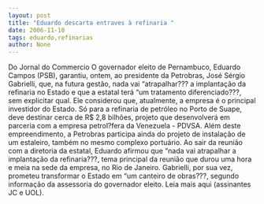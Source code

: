 ```yaml
---
layout: post
title: "Eduardo descarta entraves à refinaria "
date: 2006-11-10
tags: eduardo,refinarias
author: None
---
```

Do Jornal do Commercio
O governador eleito de Pernambuco, Eduardo Campos (PSB), garantiu, ontem, ao presidente da Petrobras, José Sérgio Gabrielli, que, na futura gestão, nada vai “atrapalhar??? a implantação da refinaria no Estado e que a estatal terá “um tratamento diferenciado???, sem explicitar qual. 
Ele considerou que, atualmente, a empresa é o principal investidor do Estado. Só para a refinaria de petróleo no Porto de Suape, deve destinar cerca de R$ 2,8 bilhões, projeto que desenvolverá em parceria com a empresa petrol?fera da Venezuela - PDVSA. Além deste empreendimento, a Petrobras participa ainda do projeto de instalação de um estaleiro, também no mesmo complexo portuário. 
Ao sair da reunião com a diretoria da estatal, Eduardo afirmou que “nada vai atrapalhar a implantação da refinaria???, tema principal da reunião que durou uma hora e meia na sede da empresa, no Rio de Janeiro. 
Gabrielli, por sua vez, prometeu transformar o Estado em “um canteiro de obras???, segundo informação da assessoria do governador eleito.
Leia mais aqui (assinantes JC e UOL). 